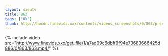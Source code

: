 ```yaml
--- 
layout: sieutv
title: 863
tags: ["0k"]
thumb: http://hwcdn.finevids.xxx/contents/videos_screenshots/0/863/preview.mp4.jpg
---
```

{% include video src="http://www.finevids.xxx/get_file/1/a7ad09c6dbff9f94e73683666425d886/0/863/863.mp4/" %} 
